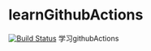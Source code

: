 # learnGithubActions
[![Build Status](https://img.shields.io/endpoint.svg?url=https%3A%2F%2Factions-badge.atrox.dev%2Fyuyichen%2FlearnGithubActions%2Fbadge%3Fref%3Dmain&style=flat)](https://actions-badge.atrox.dev/yuyichen/learnGithubActions/goto?ref=main)
学习githubActions
